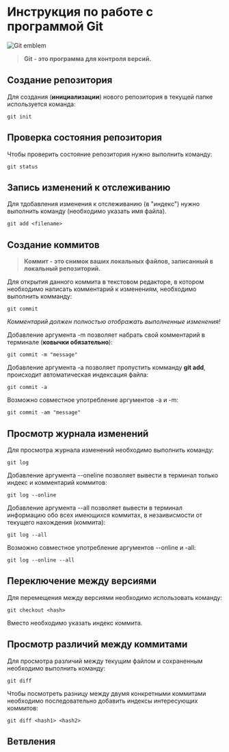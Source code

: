 # Инструкция по работе с программой Git

![Git emblem](git.jpeg)

>**Git - это программа для контроля версий.**

## Создание репозитория

Для создания (**инициализации**) нового репозитория в текущей папке используется команда:

    git init

## Проверка состояния репозитория

Чтобы проверить состояние репозитория нужно выполнить команду:

    git status

## Запись изменений к отслеживанию 

Для тдобавления изменения к отслеживанию (в "индекс") нужно выполнить команду (необходимо указать имя файла). 

    git add <filename>

## Создание коммитов

>**Коммит - это снимок ваших локальных файлов, записанный в локальный репозиторий.**

Для открытия данного коммита в текстовом редакторе, в котором необходимо написать комментарий к изменениям, необходимо выполнить комманду:

    git commit

*Комментарий должен полностью отображать выполненные изменения!*

Добавление аргумента -m позволяет набрать свой комментарий в терминале (**ковычки обязательно**):

    git commit -m "message"

Добавление аргумента -a позволяет пропустить комманду **git add**, происходит автоматическая индексация файла: 

    git commit -a

Возможно совместное употребление аргументов -a и -m:

    git commit -am "message"

## Просмотр журнала изменений

Для просмотра журнала изменений необходимо выполнить команду:

    git log

Добавление аргумента --oneline позволяет вывести в терминал только индекс и комментарий коммитов:

    git log --online

Добавление аргумента --all позволяет вывести в терминал информацию обо всех имеющихся коммитах, в незаивисмости от текущего нахождения (коммита):

    git log --all

Возможно совместное употребление аргументов --online и -all:

    git log --online --all

## Переключение между версиями

Для перемещения между версиями необходимо использовать команду:

    git checkout <hash>

Вместо <hash> необходимо указать индекс коммита.

## Просмотр различий между коммитами

Для просмотра различий между текущим файлом и сохраненным необходимо выполнить команду:

    git diff

Чтобы посмотреть разницу между двумя конкретными коммитами необходимо последовательно добавить индексы интересующих коммитов:

    git diff <hash1> <hash2>   


## Ветвления